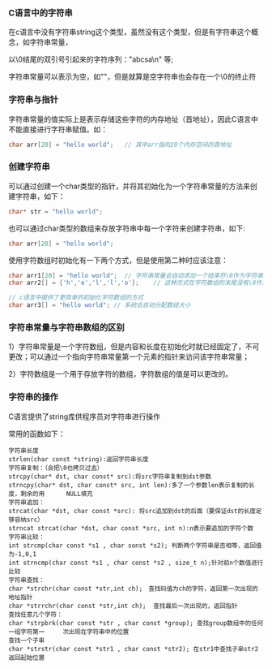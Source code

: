 ### C语言中的字符串

在c语言中没有字符串string这个类型，虽然没有这个类型，但是有字符串这个概念，如字符串常量，

以\0结尾的双引号引起来的字符序列："abcsa\n" 等;

字符串常量可以表示为空，如""，但是就算是空字符串也会存在一个\0的终止符



### 字符串与指针

字符串常量的值实际上是表示存储这些字符的内存地址（首地址），因此C语言中不能直接进行字符串赋值。如：

```c
char arr[20] = "hello world"; 	// 其中arr指向20个内存空间的首地址
```



### 创建字符串

可以通过创建一个char类型的指针，并将其初始化为一个字符串常量的方法来创建字符串，如下：

```c
char* str = "hello world";
```

也可以通过char类型的数组来存放字符串中每一个字符来创建字符串，如下:

```c
char arr[20] = "hello world";
```

使用字符数组时初始化有一下两个方式，但是使用第二种时应该注意：

```c
char arr1[20] = "hello world";	// 字符串常量会自动添加一个结束符\0作为字符串结束
char arr2[] = {'h','e','l','l','o'};	// 这种方式在字符数组的末尾没有\0作为结束符，作为字 //符串输出时，会一直向后读取，知道遇到结束符为止（烫烫烫烫烫）

// c语言中提供了更简单的初始化字符数组的方式
char arr3[] = "hello world"; // 系统会自动分配数组大小 
```

### 字符串常量与字符串数组的区别

1）字符串常量是一个字符数组，但是内容和长度在初始化时就已经固定了，不可更改；可以通过一个指向字符串常量第一个元素的指针来访问该字符串常量；

2）字符数组是一个用于存放字符的数组，字符数组的值是可以更改的。

### 字符串的操作

C语言提供了string库供程序员对字符串进行操作

常用的函数如下：

```
字符串长度
strlen(char const *string):返回字符串长度
字符串复制：（会把\0也拷贝过去）
strcpy(char* dst, char const* src):将src字符串复制到dst参数
strncpy(char* dst, char const* src, int len):多了一个参数len表示复制的长度，剩余的用		NULL填充
字符串追加：
strcat(char *dst, char const *src): 将src追加到dst的后面（要保证dst的长度足够容纳src）
strncat strcat(char *dst, char const *src, int n):n表示要追加的字符个数
字符串比较：
int strcmp(char const *s1 , char sonst *s2); 判断两个字符串是否相等，返回值为-1,0,1
int strncmp(char const *s1 , char const *s2 , size_t n);针对前n个数值进行比较
字符串查找：
char *strchr(char const *str,int ch);　查找码值为ch的字符，返回第一次出现的地址指针
char *strrchr(char const *str,int ch);	查找最后一次出现的，返回指针
查找任意几个字符：
char *strpbrk(char const *str , char const *group); 查找group数组中的任何一组字符第一		次出现在字符串中的位置
查找一个子串
char *strstr(char const *str1 , char const *str2); 在str1中查找子串str2返回起始位置

```


